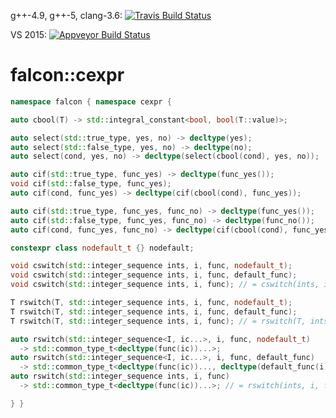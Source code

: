 g++-4.9, g++-5, clang-3.6: [![Travis Build Status](https://travis-ci.org/jonathanpoelen/falcon.cexpr.svg?branch=master)](https://travis-ci.org/jonathanpoelen/falcon.cexpr)

VS 2015: [![Appveyor Build Status](https://ci.appveyor.com/api/projects/status/github/jonathanpoelen/falcon.cexpr)](https://ci.appveyor.com/project/jonathanpoelen/falcon-cexpr)


# falcon::cexpr

```cpp
namespace falcon { namespace cexpr {

auto cbool(T) -> std::integral_constant<bool, bool(T::value)>;

auto select(std::true_type, yes, no) -> decltype(yes);
auto select(std::false_type, yes, no) -> decltype(no);
auto select(cond, yes, no) -> decltype(select(cbool(cond), yes, no));

auto cif(std::true_type, func_yes) -> decltype(func_yes());
void cif(std::false_type, func_yes);
auto cif(cond, func_yes) -> decltype(cif(cbool(cond), func_yes));

auto cif(std::true_type, func_yes, func_no) -> decltype(func_yes());
auto cif(std::false_type, func_yes, func_no) -> decltype(func_no());
auto cif(cond, func_yes, func_no) -> decltype(cif(cbool(cond), func_yes, func_no));

constexpr class nodefault_t {} nodefault;

void cswitch(std::integer_sequence ints, i, func, nodefault_t);
void cswitch(std::integer_sequence ints, i, func, default_func);
void cswitch(std::integer_sequence ints, i, func); // = cswitch(ints, i, func, func);

T rswitch(T, std::integer_sequence ints, i, func, nodefault_t);
T rswitch(T, std::integer_sequence ints, i, func, default_func);
T rswitch(T, std::integer_sequence ints, i, func); // = rswitch(T, ints, i, func, func);

auto rswitch(std::integer_sequence<I, ic...>, i, func, nodefault_t)
  -> std::common_type_t<decltype(func(ic))...>;
auto rswitch(std::integer_sequence<I, ic...>, i, func, default_func)
  -> std::common_type_t<decltype(func(ic))..., decltype(default_func(i))>;
auto rswitch(std::integer_sequence ints, i, func)
  -> std::common_type_t<decltype(func(ic))...>; // = rswitch(ints, i, func, func)

} }
```
